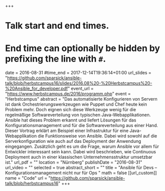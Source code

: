 +++
# Talk start and end times.
# End time can optionally be hidden by prefixing the line with `#`.
date = 2016-08-31
#time_end = 2017-12-14T19:36:14+01:00
url_slides = "https://github.com/sparsick/ansible-talk/blob/herbstcampus16/slides/2016.08%20-%20Herbstcampus%20-%20Ansible_for_developer.pdf"
event_url = "https://www.herbstcampus.de/2016/programm.php"
event = "Herbstcampus"
abstract = "Das automatisierte Konfigurieren von Servern ist dank Orchestrierungswerkzeugen wie Puppet und Chef heute kein Problem mehr. Doch eignen sich diese Werkzeuge wenig für die regelmäßige Softwareverteilung von typischen Java-Webapplikationen. Ansible hat dieses Problem erkannt und liefert Lösungen für das Konfigurationsmanagement und für die Softwareverteilung aus einer Hand. Dieser Vortrag erklärt am Beispiel einer Infrastruktur für eine Java-Webapplikation die Funktionsweise von Ansible. Dabei wird sowohl auf die Serverkonfiguration wie auch auf das Deployment der Anwendung eingegangen. Zusätzlich geht es um die Frage, warum Ansible vor allem für Entwickler interessant sein kann. Dabei wird beschrieben, wie Continuous Deployment auch in einer klassischen Unternehmensstruktur umsetzbar ist."
url_pdf = ""
location = "Nürnberg"
publishDate = "2016-08-31"
url_video = ""
selected = true
abstract_short = ""
title = "Ansible für Devs – Konfigurationsmanagement nicht nur für Ops "
math = false
[[url_custom]]
name = "Code"
url = "https://github.com/sparsick/ansible-talk/blob/herbstcampus16"
+++
